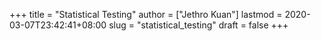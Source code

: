 +++
title = "Statistical Testing"
author = ["Jethro Kuan"]
lastmod = 2020-03-07T23:42:41+08:00
slug = "statistical_testing"
draft = false
+++
